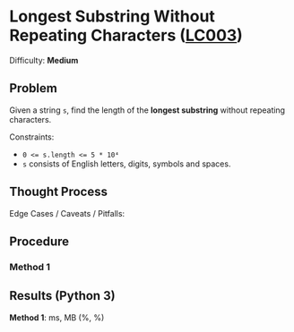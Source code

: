 # Longest Substring Without Repeating Characters ([LC003](https://leetcode.com/problems/longest-substring-without-repeating-characters/))
Difficulty: **Medium**

## Problem

Given a string `s`, find the length of the **longest substring** without repeating characters.

Constraints:
- `0 <= s.length <= 5 * 10⁴`
- `s` consists of English letters, digits, symbols and spaces.

## Thought Process

Edge Cases / Caveats / Pitfalls:

## Procedure

### Method 1

## Results (Python 3)

**Method 1**:  ms,  MB (%, %)

